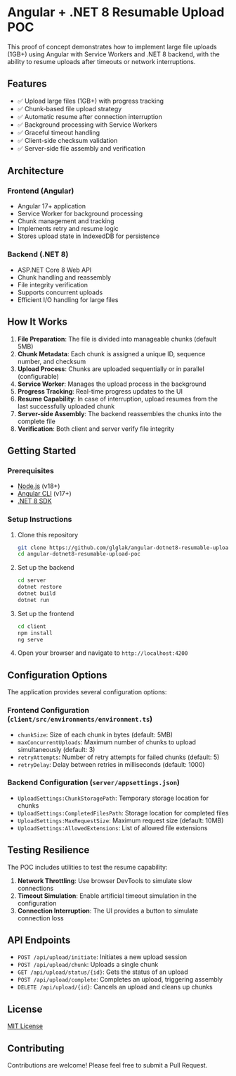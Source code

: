 # Angular + .NET 8 Resumable Upload POC

This proof of concept demonstrates how to implement large file uploads (1GB+) using Angular with Service Workers and .NET 8 backend, with the ability to resume uploads after timeouts or network interruptions.

## Features

- ✅ Upload large files (1GB+) with progress tracking
- ✅ Chunk-based file upload strategy
- ✅ Automatic resume after connection interruption
- ✅ Background processing with Service Workers
- ✅ Graceful timeout handling
- ✅ Client-side checksum validation
- ✅ Server-side file assembly and verification

## Architecture

### Frontend (Angular)
- Angular 17+ application
- Service Worker for background processing
- Chunk management and tracking
- Implements retry and resume logic
- Stores upload state in IndexedDB for persistence

### Backend (.NET 8)
- ASP.NET Core 8 Web API
- Chunk handling and reassembly
- File integrity verification
- Supports concurrent uploads
- Efficient I/O handling for large files

## How It Works

1. **File Preparation**: The file is divided into manageable chunks (default 5MB)
2. **Chunk Metadata**: Each chunk is assigned a unique ID, sequence number, and checksum
3. **Upload Process**: Chunks are uploaded sequentially or in parallel (configurable)
4. **Service Worker**: Manages the upload process in the background
5. **Progress Tracking**: Real-time progress updates to the UI
6. **Resume Capability**: In case of interruption, upload resumes from the last successfully uploaded chunk
7. **Server-side Assembly**: The backend reassembles the chunks into the complete file
8. **Verification**: Both client and server verify file integrity

## Getting Started

### Prerequisites
- [Node.js](https://nodejs.org/) (v18+)
- [Angular CLI](https://cli.angular.io/) (v17+)
- [.NET 8 SDK](https://dotnet.microsoft.com/download/dotnet/8.0)

### Setup Instructions

1. Clone this repository
   ```bash
   git clone https://github.com/glglak/angular-dotnet8-resumable-upload-poc.git
   cd angular-dotnet8-resumable-upload-poc
   ```

2. Set up the backend
   ```bash
   cd server
   dotnet restore
   dotnet build
   dotnet run
   ```

3. Set up the frontend
   ```bash
   cd client
   npm install
   ng serve
   ```

4. Open your browser and navigate to `http://localhost:4200`

## Configuration Options

The application provides several configuration options:

### Frontend Configuration (`client/src/environments/environment.ts`)
- `chunkSize`: Size of each chunk in bytes (default: 5MB)
- `maxConcurrentUploads`: Maximum number of chunks to upload simultaneously (default: 3)
- `retryAttempts`: Number of retry attempts for failed chunks (default: 5)
- `retryDelay`: Delay between retries in milliseconds (default: 1000)

### Backend Configuration (`server/appsettings.json`)
- `UploadSettings:ChunkStoragePath`: Temporary storage location for chunks
- `UploadSettings:CompletedFilesPath`: Storage location for completed files
- `UploadSettings:MaxRequestSize`: Maximum request size (default: 10MB)
- `UploadSettings:AllowedExtensions`: List of allowed file extensions

## Testing Resilience

The POC includes utilities to test the resume capability:

1. **Network Throttling**: Use browser DevTools to simulate slow connections
2. **Timeout Simulation**: Enable artificial timeout simulation in the configuration
3. **Connection Interruption**: The UI provides a button to simulate connection loss

## API Endpoints

- `POST /api/upload/initiate`: Initiates a new upload session
- `POST /api/upload/chunk`: Uploads a single chunk
- `GET /api/upload/status/{id}`: Gets the status of an upload
- `POST /api/upload/complete`: Completes an upload, triggering assembly
- `DELETE /api/upload/{id}`: Cancels an upload and cleans up chunks

## License

[MIT License](LICENSE)

## Contributing

Contributions are welcome! Please feel free to submit a Pull Request.

